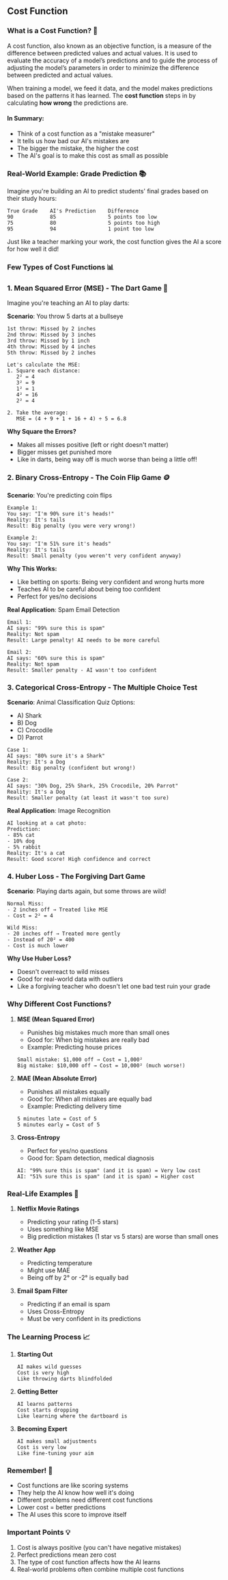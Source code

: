 ## Cost Function

### What is a Cost Function? 🤔

A cost function, also known as an objective function, is a measure of the difference between predicted values and actual values. It is used to evaluate the accuracy of a model’s predictions and to guide the process of adjusting the model’s parameters in order to minimize the difference between predicted and actual values.

When training a model, we feed it data, and the model makes predictions based on the patterns it has learned. The **cost function** steps in by calculating **how wrong** the predictions are.

#### In Summary:
- Think of a cost function as a "mistake measurer"
- It tells us how bad our AI's mistakes are
- The bigger the mistake, the higher the cost
- The AI's goal is to make this cost as small as possible

### Real-World Example: Grade Prediction 📚
Imagine you're building an AI to predict students' final grades based on their study hours:

```
True Grade    AI's Prediction    Difference
90            85                 5 points too low
75            80                 5 points too high
95            94                 1 point too low
```

Just like a teacher marking your work, the cost function gives the AI a score for how well it did!

### Few Types of Cost Functions 📊

### 1. Mean Squared Error (MSE) - The Dart Game 🎯
Imagine you're teaching an AI to play darts:

**Scenario**: You throw 5 darts at a bullseye
```
1st throw: Missed by 2 inches
2nd throw: Missed by 3 inches
3rd throw: Missed by 1 inch
4th throw: Missed by 4 inches
5th throw: Missed by 2 inches

Let's calculate the MSE:
1. Square each distance:
   2² = 4
   3² = 9
   1² = 1
   4² = 16
   2² = 4

2. Take the average:
   MSE = (4 + 9 + 1 + 16 + 4) ÷ 5 = 6.8
```

**Why Square the Errors?**
- Makes all misses positive (left or right doesn't matter)
- Bigger misses get punished more
- Like in darts, being way off is much worse than being a little off!

### 2. Binary Cross-Entropy - The Coin Flip Game 🪙

**Scenario**: You're predicting coin flips

```
Example 1:
You say: "I'm 90% sure it's heads!"
Reality: It's tails
Result: Big penalty (you were very wrong!)

Example 2:
You say: "I'm 51% sure it's heads"
Reality: It's tails
Result: Small penalty (you weren't very confident anyway)
```

**Why This Works:**
- Like betting on sports: Being very confident and wrong hurts more
- Teaches AI to be careful about being too confident
- Perfect for yes/no decisions

**Real Application**: Spam Email Detection
```
Email 1:
AI says: "99% sure this is spam"
Reality: Not spam
Result: Large penalty! AI needs to be more careful

Email 2:
AI says: "60% sure this is spam"
Reality: Not spam
Result: Smaller penalty - AI wasn't too confident
```

### 3. Categorical Cross-Entropy - The Multiple Choice Test 

**Scenario**: Animal Classification Quiz
Options:
- A) Shark
- B) Dog
- C) Crocodile
- D) Parrot

```
Case 1:
AI says: "80% sure it's a Shark"
Reality: It's a Dog
Result: Big penalty (confident but wrong!)

Case 2:
AI says: "30% Dog, 25% Shark, 25% Crocodile, 20% Parrot"
Reality: It's a Dog
Result: Smaller penalty (at least it wasn't too sure)
```

**Real Application**: Image Recognition
```
AI looking at a cat photo:
Prediction:
- 85% cat
- 10% dog
- 5% rabbit
Reality: It's a cat
Result: Good score! High confidence and correct
```

### 4. Huber Loss - The Forgiving Dart Game 

**Scenario**: Playing darts again, but some throws are wild!

```
Normal Miss:
- 2 inches off → Treated like MSE
- Cost = 2² = 4

Wild Miss:
- 20 inches off → Treated more gently
- Instead of 20² = 400
- Cost is much lower
```

**Why Use Huber Loss?**
- Doesn't overreact to wild misses
- Good for real-world data with outliers
- Like a forgiving teacher who doesn't let one bad test ruin your grade

### Why Different Cost Functions? 

1. **MSE (Mean Squared Error)**
   - Punishes big mistakes much more than small ones
   - Good for: When big mistakes are really bad
   - Example: Predicting house prices
   ```
   Small mistake: $1,000 off → Cost = 1,000²
   Big mistake: $10,000 off → Cost = 10,000² (much worse!)
   ```

2. **MAE (Mean Absolute Error)**
   - Punishes all mistakes equally
   - Good for: When all mistakes are equally bad
   - Example: Predicting delivery time
   ```
   5 minutes late = Cost of 5
   5 minutes early = Cost of 5
   ```

3. **Cross-Entropy**
   - Perfect for yes/no questions
   - Good for: Spam detection, medical diagnosis
   ```
   AI: "99% sure this is spam" (and it is spam) = Very low cost
   AI: "51% sure this is spam" (and it is spam) = Higher cost
   ```

### Real-Life Examples 🌟

1. **Netflix Movie Ratings**
   - Predicting your rating (1-5 stars)
   - Uses something like MSE
   - Big prediction mistakes (1 star vs 5 stars) are worse than small ones

2. **Weather App**
   - Predicting temperature
   - Might use MAE
   - Being off by 2° or -2° is equally bad

3. **Email Spam Filter**
   - Predicting if an email is spam
   - Uses Cross-Entropy
   - Must be very confident in its predictions

### The Learning Process 📈

1. **Starting Out**
   ```
   AI makes wild guesses
   Cost is very high
   Like throwing darts blindfolded
   ```

2. **Getting Better**
   ```
   AI learns patterns
   Cost starts dropping
   Like learning where the dartboard is
   ```

3. **Becoming Expert**
   ```
   AI makes small adjustments
   Cost is very low
   Like fine-tuning your aim
   ```

### Remember! 🌟
- Cost functions are like scoring systems
- They help the AI know how well it's doing
- Different problems need different cost functions
- Lower cost = better predictions
- The AI uses this score to improve itself

### Important Points 💡
1. Cost is always positive (you can't have negative mistakes)
2. Perfect predictions mean zero cost
3. The type of cost function affects how the AI learns
4. Real-world problems often combine multiple cost functions


